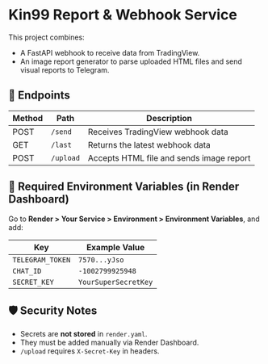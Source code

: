 # Kin99 Report & Webhook Service

This project combines:
- A FastAPI webhook to receive data from TradingView.
- An image report generator to parse uploaded HTML files and send visual reports to Telegram.

## 🚀 Endpoints

| Method | Path       | Description                        |
|--------|------------|------------------------------------|
| POST   | `/send`    | Receives TradingView webhook data |
| GET    | `/last`    | Returns the latest webhook data   |
| POST   | `/upload`  | Accepts HTML file and sends image report |

## 🔐 Required Environment Variables (in Render Dashboard)

Go to **Render > Your Service > Environment > Environment Variables**, and add:

| Key             | Example Value                                       |
|------------------|----------------------------------------------------|
| `TELEGRAM_TOKEN` | `7570...yJso`                                       |
| `CHAT_ID`        | `-1002799925948`                                   |
| `SECRET_KEY`     | `YourSuperSecretKey`                               |

## 🛡️ Security Notes

- Secrets are **not stored** in `render.yaml`. 
- They must be added manually via Render Dashboard.
- `/upload` requires `X-Secret-Key` in headers.
